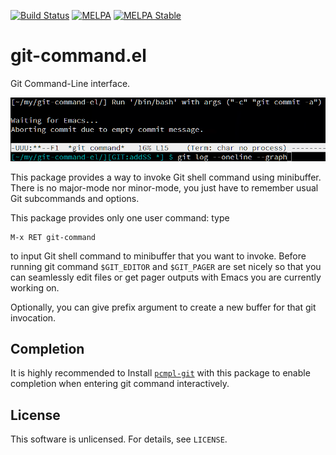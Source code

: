 [![Build Status](https://travis-ci.org/10sr/git-command-el.svg?branch=master)](https://travis-ci.org/10sr/git-command-el)
[![MELPA](https://melpa.org/packages/git-command-badge.svg)](https://melpa.org/#/git-command)
[![MELPA Stable](https://stable.melpa.org/packages/git-command-badge.svg)](https://stable.melpa.org/#/git-command)

git-command.el
===============


Git Command-Line interface.


![ss](ss.png)


This package provides a way to invoke Git shell command using minibuffer.
There is no major-mode nor minor-mode, you just have to remember usual Git
subcommands and options.

This package provides only one user command: type

    M-x RET git-command

to input Git shell command to minibuffer that you want to invoke.
Before running git command `$GIT_EDITOR` and `$GIT_PAGER` are set nicely so
that you can seamlessly edit files or get pager outputs with Emacs you are
currently working on.

Optionally, you can give prefix argument to create a new buffer for that git
invocation.



Completion
-----------

It is highly recommended to Install [`pcmpl-git`](http://melpa.org/#/pcmpl-git)
with this package to enable completion when entering git command interactively.



License
--------

This software is unlicensed. For details, see `LICENSE`.
